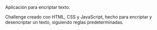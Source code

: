 Aplicación para encriptar texto.

Challenge creado con HTML, CSS y JavaScript, hecho para encriptar y desencriptar un texto, siguiendo reglas predeterminadas.